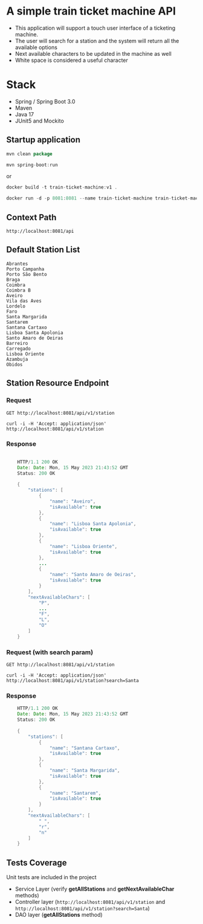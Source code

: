 # A simple train ticket machine API

- This application will support a touch user interface of a ticketing
  machine.
- The user will search for a station and the system will return all the available options
- Next available characters to be updated in the machine as well
- White space is considered a useful character

# Stack

- Spring / Spring Boot 3.0
- Maven
- Java 17
- JUnit5 and Mockito

## Startup application

```java
mvn clean package
```

```java
mvn spring-boot:run
```
or

```java
docker build -t train-ticket-machine:v1 .
```

```java
docker run -d -p 8081:8081 --name train-ticket-machine train-ticket-machine:v1
```

## Context Path

`http://localhost:8081/api`

## Default Station List

    Abrantes
    Porto Campanha
    Porto São Bento
    Braga
    Coimbra
    Coimbra B
    Aveiro
    Vila das Aves
    Lordelo
    Faro
    Santa Margarida
    Santarem
    Santana Cartaxo
    Lisboa Santa Apolonia 
    Santo Amaro de Oeiras
    Barreiro
    Carregado  
    Lisboa Oriente  
    Azambuja 
    Obidos

## Station Resource Endpoint

### Request

```curl 
GET http://localhost:8081/api/v1/station
```

```curl 
curl -i -H 'Accept: application/json' http://localhost:8081/api/v1/station
```

### Response

```java

    HTTP/1.1 200 OK
    Date: Date: Mon, 15 May 2023 21:43:52 GMT
    Status: 200 OK
    
    {
    	"stations": [
    		{
    			"name": "Aveiro",
    			"isAvailable": true
    		},
    		{
    			"name": "Lisboa Santa Apolonia",
    			"isAvailable": true
    		},
    		{
    			"name": "Lisboa Oriente",
    			"isAvailable": true
    		},
    		...
    		{
    			"name": "Santo Amaro de Oeiras",
    			"isAvailable": true
    		}
    	],
    	"nextAvailableChars": [
    		"P",
    		...
    		"F",
    		"L",
    		"O"
    	]
    }
````

### Request (with search param)

```curl 
GET http://localhost:8081/api/v1/station
```

```curl 
curl -i -H 'Accept: application/json' http://localhost:8081/api/v1/station?search=Santa
```

### Response

```java
    HTTP/1.1 200 OK
    Date: Date: Mon, 15 May 2023 21:43:52 GMT
    Status: 200 OK
    
    {
    	"stations": [
    		{
    			"name": "Santana Cartaxo",
    			"isAvailable": true
    		},
    		{
    			"name": "Santa Margarida",
    			"isAvailable": true
    		},
    		{
    			"name": "Santarem",
    			"isAvailable": true
    		}
    	],
    	"nextAvailableChars": [
    		" ",
    		"r",
    		"n"
    	]
    }

```

## Tests Coverage

Unit tests are included in the project

- Service Layer (verify **getAllStations** and **getNextAvailableChar** methods)
- Controller layer (`http://localhost:8081/api/v1/station` and `http://localhost:8081/api/v1/station?search=Santa`)
- DAO layer (**getAllStations** method)